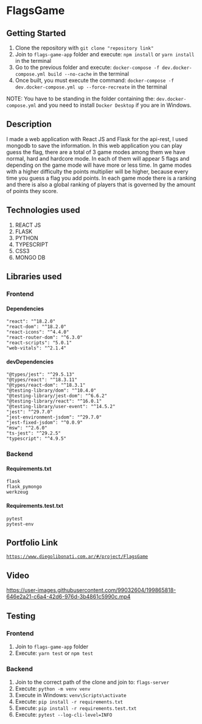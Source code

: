 # FlagsGame

## Getting Started

1. Clone the repository with `git clone "repository link"`
2. Join to `flags-game-app` folder and execute: `npm install` or `yarn install` in the terminal
3. Go to the previous folder and execute: `docker-compose -f dev.docker-compose.yml build --no-cache` in the terminal
4. Once built, you must execute the command: `docker-compose -f dev.docker-compose.yml up --force-recreate` in the terminal

NOTE: You have to be standing in the folder containing the: `dev.docker-compose.yml` and you need to install `Docker Desktop` if you are in Windows.

## Description

I made a web application with React JS and Flask for the api-rest, I used mongodb to save the information. In this web application you can play guess the flag, there are a total of 3 game modes among them we have normal, hard and hardcore mode. In each of them will appear 5 flags and depending on the game mode will have more or less time. In game modes with a higher difficulty the points multiplier will be higher, because every time you guess a flag you add points. In each game mode there is a ranking and there is also a global ranking of players that is governed by the amount of points they score.

## Technologies used

1. REACT JS
2. FLASK
3. PYTHON
4. TYPESCRIPT
5. CSS3
6. MONGO DB

## Libraries used

### Frontend

#### Dependencies

```
"react": "^18.2.0"
"react-dom": "^18.2.0"
"react-icons": "^4.4.0"
"react-router-dom": "^6.3.0"
"react-scripts": "5.0.1"
"web-vitals": "^2.1.4"
```

#### devDependencies

```
"@types/jest": "^29.5.13"
"@types/react": "^18.3.11"
"@types/react-dom": "^18.3.1"
"@testing-library/dom": "^10.4.0"
"@testing-library/jest-dom": "^6.6.2"
"@testing-library/react": "^16.0.1"
"@testing-library/user-event": "^14.5.2"
"jest": "^29.7.0"
"jest-environment-jsdom": "^29.7.0"
"jest-fixed-jsdom": "^0.0.9"
"msw": "^2.6.0"
"ts-jest": "^29.2.5"
"typescript": "^4.9.5"
```

### Backend

#### Requirements.txt

```
flask
flask_pymongo
werkzeug
```

#### Requirements.test.txt

```
pytest
pytest-env
```

## Portfolio Link

[`https://www.diegolibonati.com.ar/#/project/FlagsGame`](https://www.diegolibonati.com.ar/#/project/FlagsGame)

## Video

https://user-images.githubusercontent.com/99032604/199865818-646e2a21-c6a4-42d6-976d-3b4861c5990c.mp4

## Testing

### Frontend

1. Join to `flags-game-app` folder
2. Execute: `yarn test` or `npm test`

### Backend

1. Join to the correct path of the clone and join to: `flags-server`
2. Execute: `python -m venv venv`
3. Execute in Windows: `venv\Scripts\activate`
4. Execute: `pip install -r requirements.txt`
5. Execute: `pip install -r requirements.test.txt`
6. Execute: `pytest --log-cli-level=INFO`